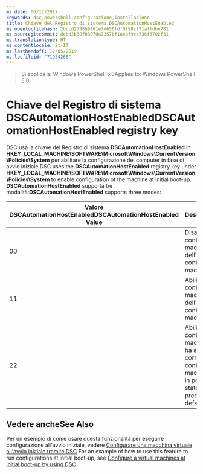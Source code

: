 ```yaml
---
ms.date: 06/12/2017
keywords: dsc,powershell,configurazione,installazione
title: Chiave del Registro di sistema DSCAutomationHostEnabled
ms.openlocfilehash: 2bccd2738b9f61efd656fdf0f98cf71affdbe781
ms.sourcegitcommit: debd2b38fb8070a7357bf1a4bf9cc736f3702f31
ms.translationtype: HT
ms.contentlocale: it-IT
ms.lasthandoff: 12/05/2019
ms.locfileid: "71954268"
---
```

><span data-ttu-id="0088f-103">Si applica a: Windows PowerShell 5.0</span><span class="sxs-lookup"><span data-stu-id="0088f-103">Applies to: Windows PowerShell 5.0</span></span>

# <a name="dscautomationhostenabled-registry-key"></a><span data-ttu-id="0088f-104">Chiave del Registro di sistema DSCAutomationHostEnabled</span><span class="sxs-lookup"><span data-stu-id="0088f-104">DSCAutomationHostEnabled registry key</span></span>

<span data-ttu-id="0088f-105">DSC usa la chiave del Registro di sistema **DSCAutomationHostEnabled** in **HKEY_LOCAL_MACHINE\SOFTWARE\Microsoft\Windows\CurrentVersion\Policies\System** per abilitare la configurazione del computer in fase di avvio iniziale.</span><span class="sxs-lookup"><span data-stu-id="0088f-105">DSC uses the **DSCAutomationHostEnabled** registry key under **HKEY_LOCAL_MACHINE\SOFTWARE\Microsoft\Windows\CurrentVersion\Policies\System** to enable configuration of the machine at initial boot-up.</span></span>
<span data-ttu-id="0088f-106">**DSCAutomationHostEnabled** supporta tre modalità:</span><span class="sxs-lookup"><span data-stu-id="0088f-106">**DSCAutomationHostEnabled** supports three modes:</span></span>

|  <span data-ttu-id="0088f-107">Valore DSCAutomationHostEnabled</span><span class="sxs-lookup"><span data-stu-id="0088f-107">DSCAutomationHostEnabled Value</span></span>  |  <span data-ttu-id="0088f-108">Description</span><span class="sxs-lookup"><span data-stu-id="0088f-108">Description</span></span>   |
|---|---|
<span data-ttu-id="0088f-109">0</span><span class="sxs-lookup"><span data-stu-id="0088f-109">0</span></span> | <span data-ttu-id="0088f-110">Disabilitazione della configurazione della macchina al momento dell'avvio.</span><span class="sxs-lookup"><span data-stu-id="0088f-110">Disable configuring the machine at boot-up.</span></span> |
<span data-ttu-id="0088f-111">1</span><span class="sxs-lookup"><span data-stu-id="0088f-111">1</span></span> | <span data-ttu-id="0088f-112">Abilitazione della configurazione della macchina al momento dell'avvio.</span><span class="sxs-lookup"><span data-stu-id="0088f-112">Enable configuring the machine at boot-up.</span></span> |
<span data-ttu-id="0088f-113">2</span><span class="sxs-lookup"><span data-stu-id="0088f-113">2</span></span> | <span data-ttu-id="0088f-114">Abilitazione della configurazione della macchina solo se DSC ha stato in sospeso o corrente.</span><span class="sxs-lookup"><span data-stu-id="0088f-114">Enable configuring the machine only if DSC is in pending or current state.</span></span> <span data-ttu-id="0088f-115">Questo è il valore predefinito.</span><span class="sxs-lookup"><span data-stu-id="0088f-115">This is the default value.</span></span> |

## <a name="see-also"></a><span data-ttu-id="0088f-116">Vedere anche</span><span class="sxs-lookup"><span data-stu-id="0088f-116">See Also</span></span>

<span data-ttu-id="0088f-117">Per un esempio di come usare questa funzionalità per eseguire configurazione all'avvio iniziale, vedere [Configurare una macchina virtuale all'avvio iniziale tramite DSC](bootstrapDsc.md).</span><span class="sxs-lookup"><span data-stu-id="0088f-117">For an example of how to use this feature to run configurations at initial boot-up, see [Configure a virtual machines at initial boot-up by using DSC](bootstrapDsc.md).</span></span>
